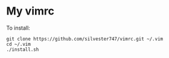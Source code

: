 My vimrc
========
To install:

    git clone https://github.com/silvester747/vimrc.git ~/.vim
    cd ~/.vim
    ./install.sh

